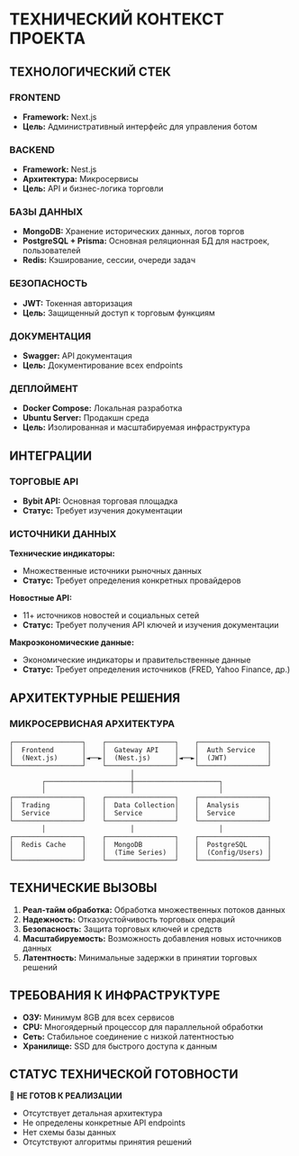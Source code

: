 # ТЕХНИЧЕСКИЙ КОНТЕКСТ ПРОЕКТА

## ТЕХНОЛОГИЧЕСКИЙ СТЕК

### FRONTEND
- **Framework:** Next.js
- **Цель:** Административный интерфейс для управления ботом

### BACKEND
- **Framework:** Nest.js
- **Архитектура:** Микросервисы
- **Цель:** API и бизнес-логика торговли

### БАЗЫ ДАННЫХ
- **MongoDB:** Хранение исторических данных, логов торгов
- **PostgreSQL + Prisma:** Основная реляционная БД для настроек, пользователей
- **Redis:** Кэширование, сессии, очереди задач

### БЕЗОПАСНОСТЬ
- **JWT:** Токенная авторизация
- **Цель:** Защищенный доступ к торговым функциям

### ДОКУМЕНТАЦИЯ
- **Swagger:** API документация
- **Цель:** Документирование всех endpoints

### ДЕПЛОЙМЕНТ
- **Docker Compose:** Локальная разработка
- **Ubuntu Server:** Продакшн среда
- **Цель:** Изолированная и масштабируемая инфраструктура

## ИНТЕГРАЦИИ

### ТОРГОВЫЕ API
- **Bybit API:** Основная торговая площадка
- **Статус:** Требует изучения документации

### ИСТОЧНИКИ ДАННЫХ
**Технические индикаторы:**
- Множественные источники рыночных данных
- **Статус:** Требует определения конкретных провайдеров

**Новостные API:**
- 11+ источников новостей и социальных сетей
- **Статус:** Требует получения API ключей и изучения документации

**Макроэкономические данные:**
- Экономические индикаторы и правительственные данные
- **Статус:** Требует определения источников (FRED, Yahoo Finance, др.)

## АРХИТЕКТУРНЫЕ РЕШЕНИЯ

### МИКРОСЕРВИСНАЯ АРХИТЕКТУРА
```
┌─────────────────┐    ┌─────────────────┐    ┌─────────────────┐
│  Frontend       │    │  Gateway API    │    │  Auth Service   │
│  (Next.js)      │◄──►│  (Nest.js)      │◄──►│  (JWT)          │
└─────────────────┘    └─────────────────┘    └─────────────────┘
                              │
        ┌─────────────────────┼─────────────────────┐
        │                     │                     │
┌─────────────────┐    ┌─────────────────┐    ┌─────────────────┐
│  Trading        │    │  Data Collection│    │  Analysis       │
│  Service        │    │  Service        │    │  Service        │
└─────────────────┘    └─────────────────┘    └─────────────────┘
        │                     │                     │
┌─────────────────┐    ┌─────────────────┐    ┌─────────────────┐
│  Redis Cache    │    │  MongoDB        │    │  PostgreSQL     │
│                 │    │  (Time Series)  │    │  (Config/Users) │
└─────────────────┘    └─────────────────┘    └─────────────────┘
```

## ТЕХНИЧЕСКИЕ ВЫЗОВЫ
1. **Реал-тайм обработка:** Обработка множественных потоков данных
2. **Надежность:** Отказоустойчивость торговых операций
3. **Безопасность:** Защита торговых ключей и средств
4. **Масштабируемость:** Возможность добавления новых источников данных
5. **Латентность:** Минимальные задержки в принятии торговых решений

## ТРЕБОВАНИЯ К ИНФРАСТРУКТУРЕ
- **ОЗУ:** Минимум 8GB для всех сервисов
- **CPU:** Многоядерный процессор для параллельной обработки
- **Сеть:** Стабильное соединение с низкой латентностью
- **Хранилище:** SSD для быстрого доступа к данным

## СТАТУС ТЕХНИЧЕСКОЙ ГОТОВНОСТИ
🔴 **НЕ ГОТОВ К РЕАЛИЗАЦИИ**
- Отсутствует детальная архитектура
- Не определены конкретные API endpoints
- Нет схемы базы данных
- Отсутствуют алгоритмы принятия решений
